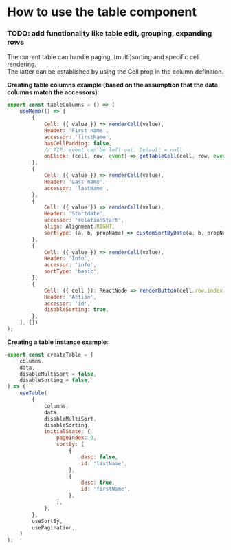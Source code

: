 # How to use the table component
### TODO: add functionality like table edit, grouping, expanding rows

The current table can handle paging, (multi)sorting and specific cell rendering.<br/>
The latter can be established by using the Cell prop in the column definition.

**Creating table columns example (based on the assumption that the data columns match the accessors)**:

```jsx
export const tableColumns = () => (
    useMemo(() => [
        {
            Cell: ({ value }) => renderCell(value),
            Header: 'First name',
            accessor: 'firstName',
            hasCellPadding: false,
            // TIP: event can be left out. Default = null
            onClick: (cell, row, event) => getTableCell(cell, row, event),
        },
        {
            Cell: ({ value }) => renderCell(value),
            Header: 'Last name',
            accessor: 'lastName',
        },
        {
            Cell: ({ value }) => renderCell(value),
            Header: 'Startdate',
            accessor: 'relationStart',
            align: Alignment.RIGHT,
            sortType: (a, b, propName) => customSortByDate(a, b, propName),
        },
        {
            Cell: ({ value }) => renderCell(value),
            Header: 'Info',
            accessor: 'info',
            sortType: 'basic',
        },
        {
            Cell: ({ cell }): ReactNode => renderButton(cell.row.index),
            Header: 'Action',
            accessor: 'id',
            disableSorting: true,
        },
    ], [])
);
```

**Creating a table instance example**:

```jsx
export const createTable = (
    columns,
    data,
    disableMultiSort = false,
    disableSorting = false,
) => (
    useTable(
        {
            columns,
            data,
            disableMultiSort,
            disableSorting,
            initialState: {
                pageIndex: 0,
                sortBy: [
                    {
                        desc: false,
                        id: 'lastName',
                    },
                    {
                        desc: true,
                        id: 'firstName',
                    },
                ],
            },
        },
        useSortBy,
        usePagination,
    )
);
```
